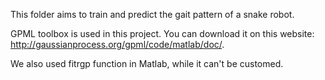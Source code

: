 This folder aims to train and predict the gait pattern of a snake robot. 

GPML toolbox is used in this project. You can download it on this website: http://gaussianprocess.org/gpml/code/matlab/doc/.

We also used fitrgp function in Matlab, while it can't be customed. 
